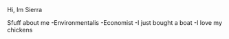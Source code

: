 Hi, Im Sierra

Sfuff about me
-Environmentalis
-Economist
-I just bought a boat
-I love my chickens
